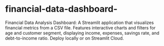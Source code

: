 # financial-data-dashboard-
Financial Data Analysis Dashboard: A Streamlit application that visualizes financial metrics from a CSV file. Features interactive charts and filters for age and customer segment, displaying income, expenses, savings rate, and debt-to-income ratio. Deploy locally or on Streamlit Cloud.
